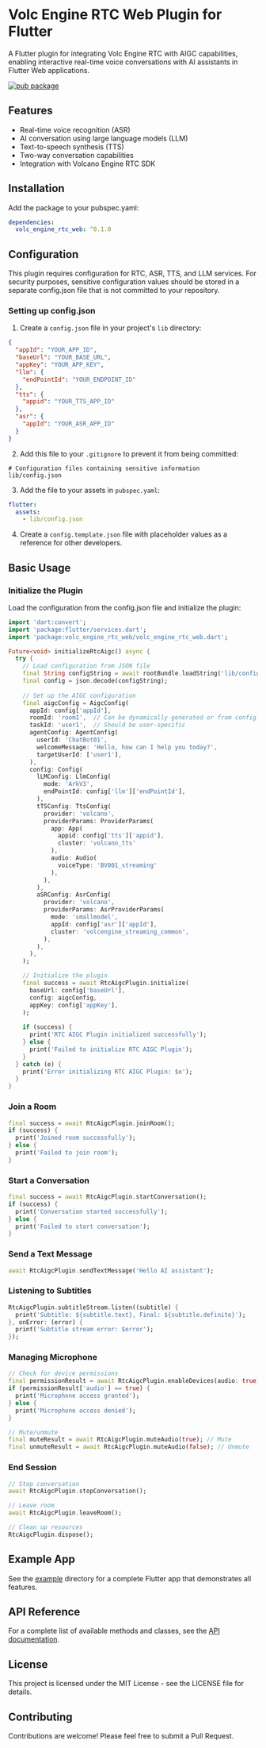 # Volc Engine RTC Web Plugin for Flutter

A Flutter plugin for integrating Volc Engine RTC with AIGC capabilities, enabling interactive real-time voice conversations with AI assistants in Flutter Web applications.

[![pub package](https://img.shields.io/pub/v/volc_engine_rtc_web.svg)](https://pub.dev/packages/volc_engine_rtc_web)

## Features

- Real-time voice recognition (ASR)
- AI conversation using large language models (LLM)
- Text-to-speech synthesis (TTS)
- Two-way conversation capabilities
- Integration with Volcano Engine RTC SDK

## Installation

Add the package to your pubspec.yaml:

```yaml
dependencies:
  volc_engine_rtc_web: ^0.1.0
```

## Configuration

This plugin requires configuration for RTC, ASR, TTS, and LLM services. For security purposes, sensitive configuration values should be stored in a separate config.json file that is not committed to your repository.

### Setting up config.json

1. Create a `config.json` file in your project's `lib` directory:

```json
{
  "appId": "YOUR_APP_ID",
  "baseUrl": "YOUR_BASE_URL",
  "appKey": "YOUR_APP_KEY",
  "llm": {
    "endPointId": "YOUR_ENDPOINT_ID"
  },
  "tts": {
    "appid": "YOUR_TTS_APP_ID"
  },
  "asr": {
    "appId": "YOUR_ASR_APP_ID"
  }
}
```

2. Add this file to your `.gitignore` to prevent it from being committed:

```
# Configuration files containing sensitive information
lib/config.json
```

3. Add the file to your assets in `pubspec.yaml`:

```yaml
flutter:
  assets:
    - lib/config.json
```

4. Create a `config.template.json` file with placeholder values as a reference for other developers.

## Basic Usage

### Initialize the Plugin

Load the configuration from the config.json file and initialize the plugin:

```dart
import 'dart:convert';
import 'package:flutter/services.dart';
import 'package:volc_engine_rtc_web/volc_engine_rtc_web.dart';

Future<void> initializeRtcAigc() async {
  try {
    // Load configuration from JSON file
    final String configString = await rootBundle.loadString('lib/config.json');
    final config = json.decode(configString);
    
    // Set up the AIGC configuration
    final aigcConfig = AigcConfig(
      appId: config['appId'],
      roomId: 'room1',  // Can be dynamically generated or from config
      taskId: 'user1',  // Should be user-specific
      agentConfig: AgentConfig(
        userId: 'ChatBot01',
        welcomeMessage: 'Hello, how can I help you today?',
        targetUserId: ['user1'],
      ),
      config: Config(
        lLMConfig: LlmConfig(
          mode: 'ArkV3',
          endPointId: config['llm']['endPointId'],
        ),
        tTSConfig: TtsConfig(
          provider: 'volcano',
          providerParams: ProviderParams(
            app: App(
              appid: config['tts']['appid'], 
              cluster: 'volcano_tts'
            ),
            audio: Audio(
              voiceType: 'BV001_streaming'
            ),
          ),
        ),
        aSRConfig: AsrConfig(
          provider: 'volcano',
          providerParams: AsrProviderParams(
            mode: 'smallmodel',
            appId: config['asr']['appId'],
            cluster: 'volcengine_streaming_common',
          ),
        ),
      ),
    );

    // Initialize the plugin
    final success = await RtcAigcPlugin.initialize(
      baseUrl: config['baseUrl'],
      config: aigcConfig,
      appKey: config['appKey'],
    );
    
    if (success) {
      print('RTC AIGC Plugin initialized successfully');
    } else {
      print('Failed to initialize RTC AIGC Plugin');
    }
  } catch (e) {
    print('Error initializing RTC AIGC Plugin: $e');
  }
}
```

### Join a Room

```dart
final success = await RtcAigcPlugin.joinRoom();
if (success) {
  print('Joined room successfully');
} else {
  print('Failed to join room');
}
```

### Start a Conversation

```dart
final success = await RtcAigcPlugin.startConversation();
if (success) {
  print('Conversation started successfully');
} else {
  print('Failed to start conversation');
}
```

### Send a Text Message

```dart
await RtcAigcPlugin.sendTextMessage('Hello AI assistant');
```

### Listening to Subtitles

```dart
RtcAigcPlugin.subtitleStream.listen((subtitle) {
  print('Subtitle: ${subtitle.text}, Final: ${subtitle.definite}');
}, onError: (error) {
  print('Subtitle stream error: $error');
});
```

### Managing Microphone

```dart
// Check for device permissions
final permissionResult = await RtcAigcPlugin.enableDevices(audio: true);
if (permissionResult['audio'] == true) {
  print('Microphone access granted');
} else {
  print('Microphone access denied');
}

// Mute/unmute
final muteResult = await RtcAigcPlugin.muteAudio(true); // Mute
final unmuteResult = await RtcAigcPlugin.muteAudio(false); // Unmute
```

### End Session

```dart
// Stop conversation
await RtcAigcPlugin.stopConversation();

// Leave room
await RtcAigcPlugin.leaveRoom();

// Clean up resources
RtcAigcPlugin.dispose();
```

## Example App

See the [example](./example) directory for a complete Flutter app that demonstrates all features.

## API Reference

For a complete list of available methods and classes, see the [API documentation](https://pub.dev/documentation/volc_engine_rtc_web/latest/).

## License

This project is licensed under the MIT License - see the LICENSE file for details.

## Contributing

Contributions are welcome! Please feel free to submit a Pull Request. 